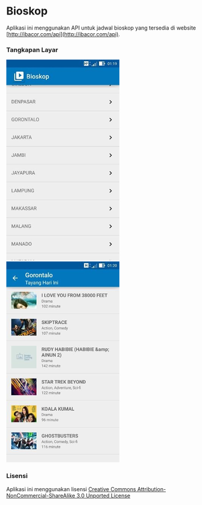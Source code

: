 # Bioskop

Aplikasi ini menggunakan API untuk jadwal bioskop yang tersedia di website [http://ibacor.com/api](http://ibacor.com/api).



### Tangkapan Layar

![Daftar Daerah](screenshots/1.jpg)
![Jadwal Tayang](screenshots/2.jpg)


### Lisensi

Aplikasi ini menggunakan lisensi [Creative Commons Attribution-NonCommercial-ShareAlike 3.0 Unported License](http://creativecommons.org/licenses/by-nc-sa/3.0/)
